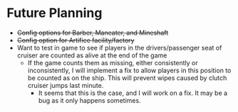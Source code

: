 # Future Planning
- ~~Config options for Barber, Maneater, and Mineshaft~~
- ~~Config option for Artifice facility/factory~~
- Want to test in game to see if players in the drivers/passenger seat of cruiser are counted as alive at the end of the game
    - If the game counts them as missing, either consistently or inconsistently, I will implement a fix to allow players in this position to be counted as on the ship. This will prevent wipes caused by clutch cruiser jumps last minute.
        - It seems that this is the case, and I will work on a fix. It may be a bug as it only happens sometimes.
